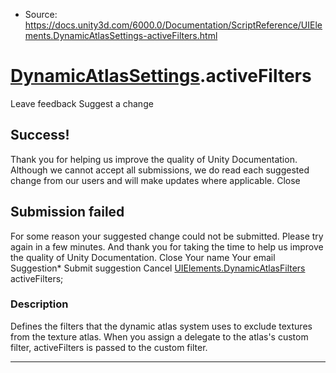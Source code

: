 * Source: https://docs.unity3d.com/6000.0/Documentation/ScriptReference/UIElements.DynamicAtlasSettings-activeFilters.html

#  [DynamicAtlasSettings](https://docs.unity3d.com/6000.0/Documentation/ScriptReference/UIElements.DynamicAtlasSettings.html).activeFilters
Leave feedback
Suggest a change
## Success!
Thank you for helping us improve the quality of Unity Documentation. Although we cannot accept all submissions, we do read each suggested change from our users and will make updates where applicable.
Close
## Submission failed
For some reason your suggested change could not be submitted. Please <a>try again</a> in a few minutes. And thank you for taking the time to help us improve the quality of Unity Documentation.
Close
Your name Your email Suggestion* Submit suggestion
Cancel
[UIElements.DynamicAtlasFilters](https://docs.unity3d.com/6000.0/Documentation/ScriptReference/UIElements.DynamicAtlasFilters.html) activeFilters; 
### Description
Defines the filters that the dynamic atlas system uses to exclude textures from the texture atlas. 
When you assign a delegate to the atlas's custom filter, activeFilters is passed to the custom filter. 
* * *
